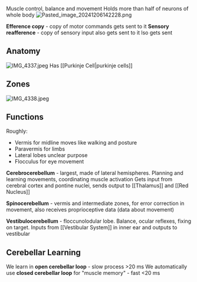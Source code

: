 Muscle control, balance and movement
Holds more than half of neurons of whole body
![Pasted_image_20241206142228.png](pasted_image_20241206142228.png)

**Efference copy** - copy of motor commands gets sent to it
**Sensory reafference** - copy of sensory input also gets sent to it
lso gets sent

## Anatomy

![IMG_4337.jpeg](img_4337.jpeg)
Has [[Purkinje Cell|purkinje cells]]

## Zones

![IMG_4338.jpeg](img_4338.jpeg)

## Functions

Roughly:

* Vermis for midline moves like walking and posture
* Paravermis for limbs
* Lateral lobes unclear purpose
* Flocculus for eye movement

**Cerebrocerebellum** - largest, made of lateral hemispheres. Planning and learning movements, coordinating muscle activation
Gets input from cerebral cortex and pontine nuclei, sends output to [[Thalamus]] and [[Red Nucleus]]

**Spinocerebellum** - vermis and intermediate zones, for error correction in movement, also receives proprioceptive data (data about movement)

**Vestibulocerebellum** - floccunolodular lobe. Balance, ocular reflexes, fixing on target.
Inputs from [[Vestibular System]] in inner ear and outputs to vestibular

## Cerebellar Learning

We learn in **open cerebellar loop** - slow process >20 ms
We automatically use **closed cerebellar loop** for "muscle memory" - fast <20 ms
